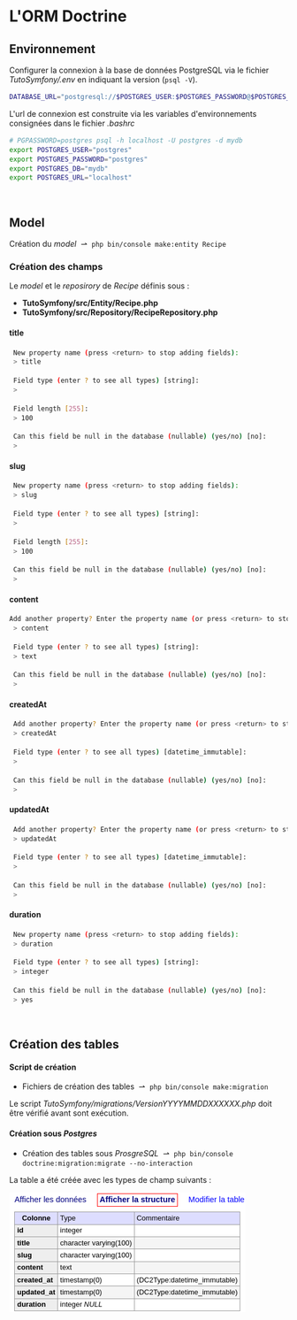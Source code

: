 # L'ORM Doctrine

## Environnement


Configurer la connexion à la base de données PostgreSQL via le fichier *TutoSymfony/.env* en indiquant la version (`psql -V`).

```bash
DATABASE_URL="postgresql://$POSTGRES_USER:$POSTGRES_PASSWORD@$POSTGRES_URL:5432/$POSTGRES_DB?serverVersion=15.8&charset=utf8"
```

L'url de connexion est construite via les variables d'environnements consignées dans le fichier *.bashrc*

```bash
# PGPASSWORD=postgres psql -h localhost -U postgres -d mydb
export POSTGRES_USER="postgres"
export POSTGRES_PASSWORD="postgres"
export POSTGRES_DB="mydb"
export POSTGRES_URL="localhost"
```

<br>

## Model

Création du *model* &nbsp;&#8640;&nbsp; `php bin/console make:entity Recipe`

###  Création des champs

Le *model* et le *reposirory*  de *Recipe* définis sous :

- **TutoSymfony/src/Entity/Recipe.php**
- **TutoSymfony/src/Repository/RecipeRepository.php**


#### **title**

```bash
 New property name (press <return> to stop adding fields):
 > title

 Field type (enter ? to see all types) [string]:
 > 

 Field length [255]:
 > 100 

 Can this field be null in the database (nullable) (yes/no) [no]:
 > 
```

#### **slug**

```bash
 New property name (press <return> to stop adding fields):
 > slug

 Field type (enter ? to see all types) [string]:
 > 

 Field length [255]:
 > 100

 Can this field be null in the database (nullable) (yes/no) [no]:
 >
```

#### **content**

```bash
Add another property? Enter the property name (or press <return> to stop adding fields):
 > content

 Field type (enter ? to see all types) [string]:
 > text

 Can this field be null in the database (nullable) (yes/no) [no]:
 >
```

#### **createdAt**

```bash
 Add another property? Enter the property name (or press <return> to stop adding fields):
 > createdAt

 Field type (enter ? to see all types) [datetime_immutable]:
 > 

 Can this field be null in the database (nullable) (yes/no) [no]:
 >
```

#### **updatedAt**

```bash
 Add another property? Enter the property name (or press <return> to stop adding fields):
 > updatedAt

 Field type (enter ? to see all types) [datetime_immutable]:
 > 

 Can this field be null in the database (nullable) (yes/no) [no]:
 > 
```
#### **duration**

```bash
 New property name (press <return> to stop adding fields):
 > duration

 Field type (enter ? to see all types) [string]:
 > integer

 Can this field be null in the database (nullable) (yes/no) [no]:
 > yes
```

<br>

## Création des tables

#### Script de création

- Fichiers de création des tables &nbsp;&#8640;&nbsp; `php bin/console make:migration`

Le script *TutoSymfony/migrations/VersionYYYYMMDDXXXXXX.php* doit être vérifié avant sont exécution.

#### Création sous *Postgres*

- Création des tables sous *ProsgreSQL* &nbsp;&#8640;&nbsp; `php bin/console doctrine:migration:migrate --no-interaction`


La table a été créée avec les types de champ suivants :

![03](pic/03.png)